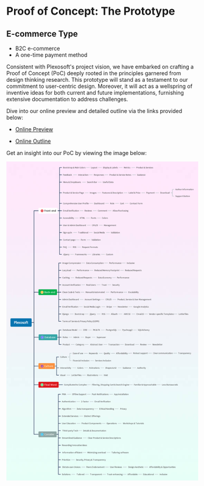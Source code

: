 # Proof of Concept: The Prototype 

## E-commerce Type

- B2C e-commerce
- A one-time payment method

Consistent with Plexosoft's project vision, we have embarked on crafting a Proof of Concept (PoC) deeply rooted in the principles garnered from design thinking research. This prototype will stand as a testament to our commitment to user-centric design. Moreover, it will act as a wellspring of inventive ideas for both current and future implementations, furnishing extensive documentation to address challenges.

Dive into our online preview and detailed outline via the links provided below:

- [Online Preview](https://gitmind.com/app/docs/m4rlgel3)

- [Online Outline](https://gitmind.com/app/docs/m4rlgel3?view=outline)

Get an insight into our PoC by viewing the image below:

![PoC Prototype](../../../assets/img/poc.png)
